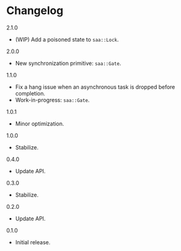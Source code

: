 # Changelog

2.1.0

* (WIP) Add a poisoned state to `saa::Lock`.

2.0.0

* New synchronization primitive: `saa::Gate`.

1.1.0

* Fix a hang issue when an asynchronous task is dropped before completion.
* Work-in-progress: `saa::Gate`.

1.0.1

* Minor optimization.

1.0.0

* Stabilize.

0.4.0

* Update API.

0.3.0

* Stabilize.

0.2.0

* Update API.

0.1.0

* Initial release.
